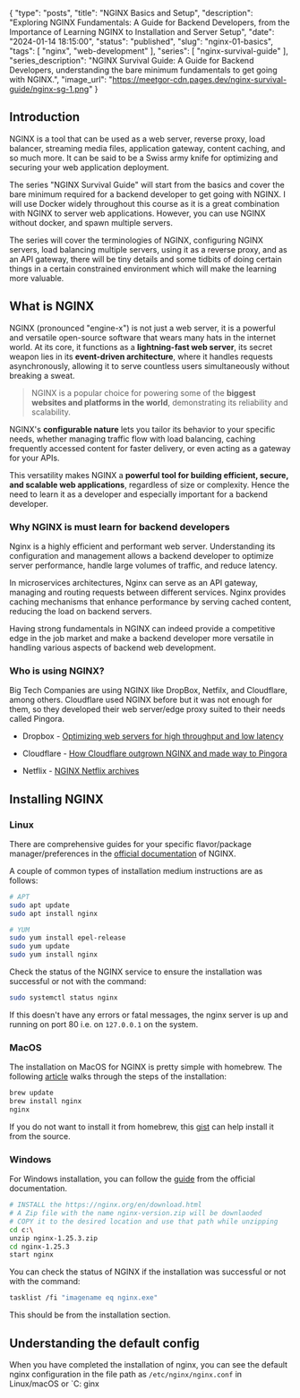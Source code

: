 {
  "type": "posts",
  "title": "NGINX Basics and Setup",
  "description": "Exploring NGINX Fundamentals: A Guide for Backend Developers, from the Importance of Learning NGINX to Installation and Server Setup",
  "date": "2024-01-14 18:15:00",
  "status": "published",
  "slug": "nginx-01-basics",
  "tags": [
    "nginx",
    "web-development"
  ],
  "series": [
    "nginx-survival-guide"
  ],
  "series_description": "NGINX Survival Guide: A Guide for Backend Developers, understanding the bare minimum fundamentals to get going with NGINX.",
  "image_url": "https://meetgor-cdn.pages.dev/nginx-survival-guide/nginx-sg-1.png"
}


## Introduction

NGINX is a tool that can be used as a web server, reverse proxy, load balancer, streaming media files, application gateway, content caching, and so much more. It can be said to be a Swiss army knife for optimizing and securing your web application deployment.

The series "NGINX Survival Guide" will start from the basics and cover the bare minimum required for a backend developer to get going with NGINX. I will use Docker widely throughout this course as it is a great combination with NGINX to server web applications. However, you can use NGINX without docker, and spawn multiple servers.

The series will cover the terminologies of NGINX, configuring NGINX servers, load balancing multiple servers, using it as a reverse proxy, and as an API gateway, there will be tiny details and some tidbits of doing certain things in a certain constrained environment which will make the learning more valuable.

## What is NGINX

NGINX (pronounced "engine-x") is not just a web server, it is a powerful and versatile open-source software that wears many hats in the internet world. At its core, it functions as a **lightning-fast web server**, its secret weapon lies in its **event-driven architecture**, where it handles requests asynchronously, allowing it to serve countless users simultaneously without breaking a sweat.

> NGINX is a popular choice for powering some of the **biggest websites and platforms in the world**, demonstrating its reliability and scalability.

NGINX's **configurable nature** lets you tailor its behavior to your specific needs, whether managing traffic flow with load balancing, caching frequently accessed content for faster delivery, or even acting as a gateway for your APIs.

This versatility makes NGINX a **powerful tool for building efficient, secure, and scalable web applications**, regardless of size or complexity. Hence the need to learn it as a developer and especially important for a backend developer.

### Why NGINX is must learn for backend developers

Nginx is a highly efficient and performant web server. Understanding its configuration and management allows a backend developer to optimize server performance, handle large volumes of traffic, and reduce latency.

In microservices architectures, Nginx can serve as an API gateway, managing and routing requests between different services. Nginx provides caching mechanisms that enhance performance by serving cached content, reducing the load on backend servers.

Having strong fundamentals in NGINX can indeed provide a competitive edge in the job market and make a backend developer more versatile in handling various aspects of backend web development.

### Who is using NGINX?

Big Tech Companies are using NGINX like DropBox, Netfilx, and Cloudflare, among others. Cloudflare used NGINX before but it was not enough for them, so they developed their web server/edge proxy suited to their needs called Pingora.

* Dropbox - [Optimizing web servers for high throughput and low latency](https://dropbox.tech/infrastructure/optimizing-web-servers-for-high-throughput-and-low-latency)

* Cloudflare - [How Cloudflare outgrown NGINX and made way to Pingora](https://blog.cloudflare.com/how-we-built-pingora-the-proxy-that-connects-cloudflare-to-the-internet/)

* Netflix - [NGINX Netflix archives](https://www.nginx.com/blog/tag/netflix/)


## Installing NGINX

### Linux

There are comprehensive guides for your specific flavor/package manager/preferences in the [official documentation](https://docs.nginx.com/nginx/admin-guide/installing-nginx/installing-nginx-open-source/) of NGINX.

A couple of common types of installation medium instructions are as follows:

```bash
# APT
sudo apt update
sudo apt install nginx

# YUM
sudo yum install epel-release
sudo yum update
sudo yum install nginx
```

Check the status of the NGINX service to ensure the installation was successful or not with the command:

```bash
sudo systemctl status nginx
```

If this doesn't have any errors or fatal messages, the nginx server is up and running on port 80 i.e. on `127.0.0.1` on the system.

### MacOS

The installation on MacOS for NGINX is pretty simple with homebrew. The following [article](https://dev.to/arjavdave/installing-nginx-on-mac-46ac) walks through the steps of the installation:

```bash
brew update
brew install nginx
nginx
```

If you do not want to install it from homebrew, this [gist](https://gist.github.com/beatfactor/a093e872824f770a2a0174345cacf171) can help install it from the source.

### Windows

For Windows installation, you can follow the [guide](https://nginx.org/en/docs/windows.html) from the official documentation.

```bash
# INSTALL the https://nginx.org/en/download.html
# A Zip file with the name nginx-version.zip will be downlaoded
# COPY it to the desired location and use that path while unzipping
cd c:\
unzip nginx-1.25.3.zip
cd nginx-1.25.3
start nginx
```

You can check the status of NGINX if the installation was successful or not with the command:

```bash
tasklist /fi "imagename eq nginx.exe"
```

This should be from the installation section.

## Understanding the default config

When you have completed the installation of nginx, you can see the default nginx configuration in the file path as `/etc/nginx/nginx.conf` in Linux/macOS or `C:
ginx
